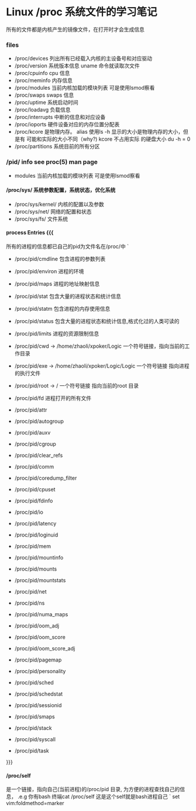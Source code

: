 # Linux /proc 系统文件的学习笔记
所有的文件都是内核产生的镜像文件，在打开时才会生成信息

### files
+  /proc/devices  列出所有已经载入内核的主设备号和对应驱动
+  /proc/version  系统版本信息 uname 命令就读取次文件
+  /proc/cpuinfo   cpu 信息
+  /proc/meminfo   内存信息
+  /proc/modules  当前内核加载的模块列表 可是使用lsmod察看
+  /proc/swaps    swaps 信息         
+  /proc/uptime   系统启动时间
+  /proc/loadavg   负载信息
+  /proc/interrupts 中断的信息和对应设备
+  /proc/ioports    硬件设备对应的内存位置分配表
+  /proc/kcore     是物理内存。 alias
                   使用ls -h 显示的大小是物理内存的大小，但是有
                   可能和实际的大小不同（why?) kcore 不占用实际
                   的硬盘大小 du -h = 0
+ /proc/partitions 系统目前的所有分区

### /pid/ info see  proc(5) man page
+  modules 当前内核加载的模块列表 可是使用lsmod察看

#### /proc/sys/ 系统参数配置，系统状态，优化系统
+  /proc/sys/kernel/        内核的配置以及参数
+  /proc/sys/net/           网络的配置和状态
+  /proc/sys/fs/            文件系统

#### process Entries {{{
所有的进程的信息都已自己的pid为文件名在/proc/中
`
+  /proc/pid/cmdline  包含进程的参数列表
+  /proc/pid/environ  进程的环境
+  /proc/pid/maps     进程的地址映射信息
+  /proc/pid/stat     包含大量的进程状态和统计信息
+  /proc/pid/statm    包含进程的内存使用信息
+  /proc/pid/status   包含大量的进程状态和统计信息,格式化过的人类可读的
+  /proc/pid/limits   进程的资源限制信息
+  /proc/pid/cwd -> /home/zhaoli/xpoker/Logic    一个符号链接，指向当前的工作目录
+  /proc/pid/exe -> /home/zhaoli/xpoker/Logic/Logic 一个符号链接 指向进程的执行文件
+  /proc/pid/root -> /                              一个符号链接 指向当前的root 目录
+  /proc/pid/fd    进程打开的所有文件

+  /proc/pid/attr
+  /proc/pid/autogroup
+  /proc/pid/auxv
+  /proc/pid/cgroup
+  /proc/pid/clear_refs
+  /proc/pid/comm
+  /proc/pid/coredump_filter
+  /proc/pid/cpuset
+  /proc/pid/fdinfo
+  /proc/pid/io
+  /proc/pid/latency
+  /proc/pid/loginuid
+  /proc/pid/mem
+  /proc/pid/mountinfo
+  /proc/pid/mounts
+  /proc/pid/mountstats
+  /proc/pid/net
+  /proc/pid/ns
+  /proc/pid/numa_maps
+  /proc/pid/oom_adj
+  /proc/pid/oom_score
+  /proc/pid/oom_score_adj
+  /proc/pid/pagemap
+  /proc/pid/personality
+  /proc/pid/sched
+  /proc/pid/schedstat
+  /proc/pid/sessionid
+  /proc/pid/smaps
+  /proc/pid/stack
+  /proc/pid/syscall
+  /proc/pid/task

}}}
#### /proc/self
  是一个链接，指向自己(当前进程)的/proc/pid 目录, 为方便的进程查找自己的信息，
  .e.g 你有bash 终端cat /proc/self 这是这个self就是bash进程自己
`
set vim:foldmethod=marker
